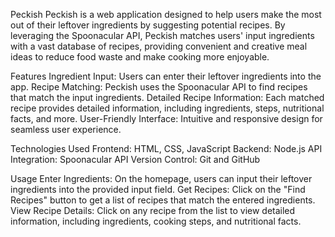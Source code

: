 
Peckish
Peckish is a web application designed to help users make the most out of their leftover ingredients by suggesting potential recipes. By leveraging the Spoonacular API, Peckish matches users' input ingredients with a vast database of recipes, providing convenient and creative meal ideas to reduce food waste and make cooking more enjoyable.

Features
Ingredient Input: Users can enter their leftover ingredients into the app.
Recipe Matching: Peckish uses the Spoonacular API to find recipes that match the input ingredients.
Detailed Recipe Information: Each matched recipe provides detailed information, including ingredients, steps, nutritional facts, and more.
User-Friendly Interface: Intuitive and responsive design for seamless user experience.

Technologies Used
Frontend: HTML, CSS, JavaScript
Backend: Node.js
API Integration: Spoonacular API
Version Control: Git and GitHub

Usage
Enter Ingredients: On the homepage, users can input their leftover ingredients into the provided input field.
Get Recipes: Click on the "Find Recipes" button to get a list of recipes that match the entered ingredients.
View Recipe Details: Click on any recipe from the list to view detailed information, including ingredients, cooking steps, and nutritional facts.
